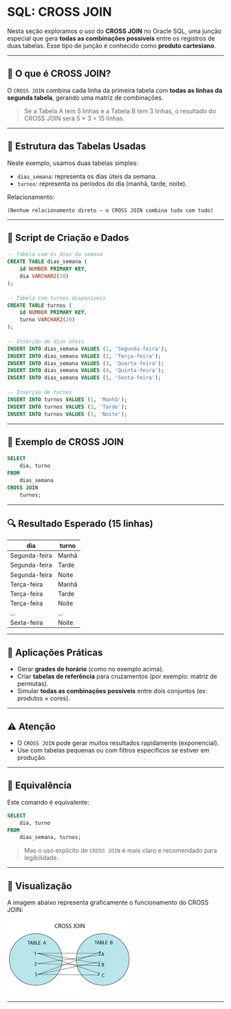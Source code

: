 
# SQL: CROSS JOIN

Nesta seção exploramos o uso do **CROSS JOIN** no Oracle SQL, uma junção especial que gera **todas as combinações possíveis** entre os registros de duas tabelas. Esse tipo de junção é conhecido como **produto cartesiano**.

---

## 🔹 O que é CROSS JOIN?

O `CROSS JOIN` combina cada linha da primeira tabela com **todas as linhas da segunda tabela**, gerando uma matriz de combinações.

> Se a Tabela A tem 5 linhas e a Tabela B tem 3 linhas, o resultado do CROSS JOIN será 5 × 3 = 15 linhas.

---

## 🔹 Estrutura das Tabelas Usadas

Neste exemplo, usamos duas tabelas simples:

- `dias_semana`: representa os dias úteis da semana.
- `turnos`: representa os períodos do dia (manhã, tarde, noite).

Relacionamento:

```text
(Nenhum relacionamento direto — o CROSS JOIN combina tudo com tudo)
```

---

## 🔹 Script de Criação e Dados

```sql
-- Tabela com os dias da semana
CREATE TABLE dias_semana (
    id NUMBER PRIMARY KEY,
    dia VARCHAR2(20)
);

-- Tabela com turnos disponíveis
CREATE TABLE turnos (
    id NUMBER PRIMARY KEY,
    turno VARCHAR2(20)
);

-- Inserção de dias úteis
INSERT INTO dias_semana VALUES (1, 'Segunda-feira');
INSERT INTO dias_semana VALUES (2, 'Terça-feira');
INSERT INTO dias_semana VALUES (3, 'Quarta-feira');
INSERT INTO dias_semana VALUES (4, 'Quinta-feira');
INSERT INTO dias_semana VALUES (5, 'Sexta-feira');

-- Inserção de turnos
INSERT INTO turnos VALUES (1, 'Manhã');
INSERT INTO turnos VALUES (2, 'Tarde');
INSERT INTO turnos VALUES (3, 'Noite');
```

---

## 🔹 Exemplo de CROSS JOIN

```sql
SELECT 
    dia, turno
FROM 
    dias_semana
CROSS JOIN 
    turnos;
```

---

## 🔍 Resultado Esperado (15 linhas)

| dia           | turno  |
|---------------|--------|
| Segunda-feira | Manhã  |
| Segunda-feira | Tarde  |
| Segunda-feira | Noite  |
| Terça-feira   | Manhã  |
| Terça-feira   | Tarde  |
| Terça-feira   | Noite  |
| ...           | ...    |
| Sexta-feira   | Noite  |

---

## 🔹 Aplicações Práticas

- Gerar **grades de horário** (como no exemplo acima).
- Criar **tabelas de referência** para cruzamentos (por exemplo: matriz de permutas).
- Simular **todas as combinações possíveis** entre dois conjuntos (ex: produtos × cores).

---

## ⚠️ Atenção

- O `CROSS JOIN` pode gerar muitos resultados rapidamente (exponencial).
- Use com tabelas pequenas ou com filtros específicos se estiver em produção.

---

## 🔹 Equivalência

Este comando é equivalente:

```sql
SELECT 
    dia, turno
FROM 
    dias_semana, turnos;
```

> Mas o uso explícito de `CROSS JOIN` é mais claro e recomendado para legibilidade.

---

## 🔹 Visualização

A imagem abaixo representa graficamente o funcionamento do CROSS JOIN:

<img src="../../../images/cross-join.png" alt="Representação Visual do CROSS JOIN">

---

